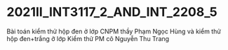 # 2021II_INT3117_2_AND_INT_2208_5
Bài toán kiểm thử hộp đen ở lớp CNPM thầy Phạm Ngọc Hùng và kiểm thử hộp đen+trắng ở lớp Kiểm thử PM cô Nguyễn Thu Trang
